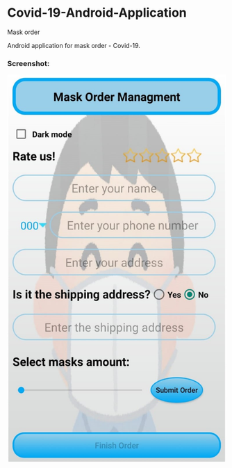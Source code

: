 # Covid-19-Android-Application
Mask order

Android application for mask order - Covid-19.

### Screenshot:
![alt text](https://github.com/ShainHaroni/Covid-19-Android-Application/blob/master/Covid-19.jpeg "Coronapp Screenshot")